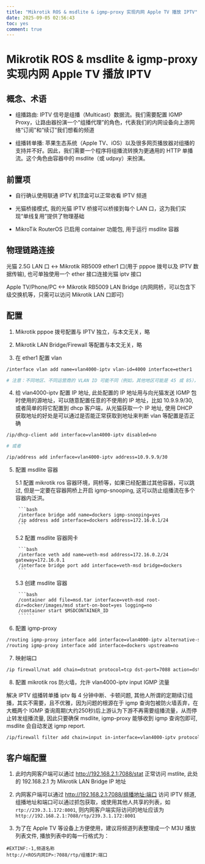 ```yaml
---
title: "Mikrotik ROS & msdlite & igmp-proxy 实现内网 Apple TV 播放 IPTV"
date: 2025-09-05 02:56:43
toc: yes
comment: true
---
```


# Mikrotik ROS & msdlite & igmp-proxy 实现内网 Apple TV 播放 IPTV
## 概念、术语
- 组播路由: IPTV 信号是组播（Multicast）数据流。我们需要配置 IGMP Proxy，让路由器扮演一个“组播代理”的角色，代表我们的内网设备向上游网络“订阅”和“续订”我们想看的频道

- 组播转单播: 苹果生态系统（Apple TV、iOS）以及很多网页播放器对组播的支持并不好。因此，我们需要一个程序将组播流转换为更通用的 HTTP 单播流。这个角色由容器中的 msdlite（或 udpxy）来扮演。

## 前置项

- 自行确认使用联通 IPTV 机顶盒可以正常收看 IPTV 频道

- 光猫桥接模式, 我的光猫 IPTV 桥接可以桥接到每个 LAN 口，这为我们实现“单线复用”提供了物理基础

- MikroTik RouterOS 已启用 container 功能包, 用于运行 msdlite 容器


## 物理链路连接

光猫 2.5G LAN 口 <-> Mikrotik RB5009 ether1 口(用于 pppoe 拨号以及 IPTV 数据传输), 也可单独使用一个 ether 接口连接光猫 iptv 接口

Apple TV/Phone/PC <-> Mikrotik RB5009 LAN Bridge (内网网桥，可以包含下级交换机等，只需可以访问 Mikrotik LAN 口即可)


## 配置

1. Mikrotik pppoe 拨号配置与 IPTV 独立，与本文无关，略

2. Mikrotik LAN Bridge/Firewall 等配置与本文无关，略

3. 在 ether1 配置 vlan

```bash
/interface vlan add name=vlan4000-iptv vlan-id=4000 interface=ether1

# 注意：不同地区、不同运营商的 VLAN ID 可能不同（例如，其他地区可能是 45 或 85），请根据您的实际情况修改。
```

4. 给 vlan4000-iptv 配置 IP 地址, 此处配置的 IP 地址用与向光猫发送 IGMP 包时使用的源地址，可以随意配置任意的不使用的 IP 地址，比如 10.9.9.9/30, 或者简单的将它配置到 dhcp 客户端，从光猫获取一个 IP 地址, 使用 DHCP 获取地址的好处是可以通过是否能正常获取到地址来判断 vlan 等配置是否正确

```bash
/ip/dhcp-client add interface=vlan4000-iptv disabled=no

# 或者

/ip/address add inferface=vlan4000-iptv address=10.9.9.9/30
```

5. 配置 msdlite 容器

    5.1 配置 mikrotik ros 容器环境，网桥等，如果已经配置过其他容器，可以跳过, 但是一定要在容器网桥上开启 igmp-snooping, 这可以防止组播流在多个容器内泛洪。

        ```bash
        /interface bridge add name=dockers igmp-snooping=yes
        /ip address add interface=dockers address=172.16.0.1/24
        ```

    5.2 配置 msdlite 容器网卡

        ```bash
        /interface veth add name=veth-msd address=172.16.0.2/24 gateway=172.16.0.1
        /interface bridge port add interface=veth-msd bridge=dockers
        ```

    5.3 创建 msdlite 容器

        ```bash
        /container add file=msd.tar interface=veth-msd root-dir=docker/images/msd start-on-boot=yes logging=no
        /container start $MSDCONTAINER_ID
        ``````


6. 配置 igmp-proxy

```bash
/routing igmp-proxy interface add interface=vlan4000-iptv alternative-subnets=0.0.0.0/0 upstream=yes
/routing igmp-proxy interface add interface=dockers upstream=no
``````

7. 映射端口
```bash
/ip firewall/nat add chain=dstnat protocol=tcp dst-port=7088 action=dst-nat to-addresses=172.16.0.2 to-ports=7088 comment="msdlite"
```

8. 配置 mikrotik ros 防火墙，允许 vlan4000-iptv input IGMP 流量

解决 IPTV 组播转单播 iptv 每 4 分钟中断、卡顿问题, 其他人所谓的定期续订组播，其实不需要，且不优雅，因为问题的根源在于 igmp 查询包被防火墙丢弃，在大概两个 IGMP 查询周期(大约250秒)后上游认为下游不再需要组播流量，从而停止转发组播流量, 因此只要确保 msdlite, igmp-proxy 能够收到 igmp 查询包即可, msdlite 会自动发送 igmp report.


```bash
/ip/firewall filter add chain=input in-interface=vlan4000-iptv protocol=igmp action=accept comment="allow igmp from vlan4000-iptv"
```

## 客户端配置

1. 此时内网客户端可以通过 http://192.168.2.1:7088/stat 正常访问 mstlite, 此处的 192.168.2.1 为 Mikrotik LAN Bridge IP 地址

2. 内网客户端可以通过 http://192.168.2.1:7088/组播地址:端口 访问 IPTV 频道, 组播地址和端口可以通过抓包获取，或使用其他人共享的列表，如 `rtp://239.3.1.172:8001`, 则内网客户端实际访问的地址应该为 `http://192.168.2.1:7088/rtp/239.3.1.172:8001`

3. 为了在 Apple TV 等设备上方便使用，建议将频道列表整理成一个 M3U 播放列表文件, 播放列表中的每一行格式为：

```
#EXTINF:-1,频道名称
http://<ROS内网IP>:7088/rtp/组播IP:端口
```
